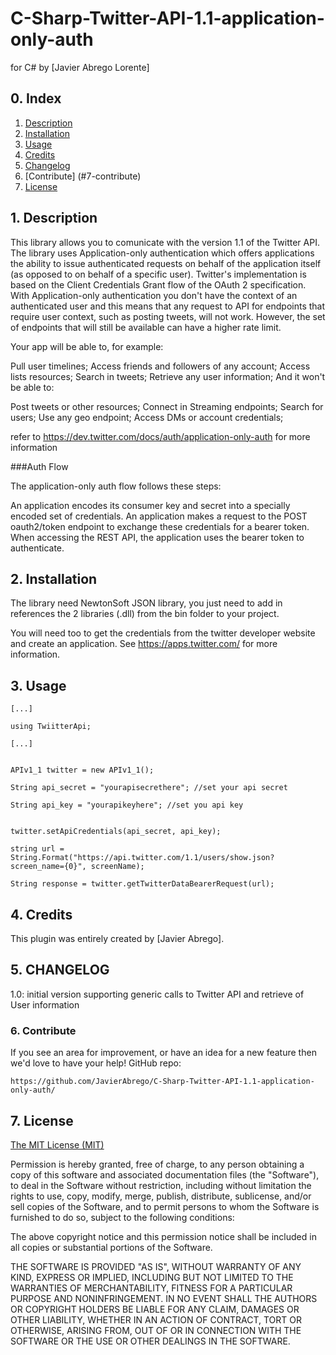 # C-Sharp-Twitter-API-1.1-application-only-auth
for C#  by [Javier Abrego Lorente]

## 0. Index

1. [Description](#1-description)
2. [Installation](#2-installation)	
3. [Usage](#3-usage)
4. [Credits](#4-credits)
5. [Changelog](#5-changelog)
6. [Contribute] (#7-contribute)
7. [License](#6-license)



## 1. Description

This library allows you to comunicate with the version 1.1 of the Twitter API. The library uses Application-only authentication which offers applications the ability to issue authenticated requests on behalf of the application itself (as opposed to on behalf of a specific user). Twitter's implementation is based on the Client Credentials Grant flow of the OAuth 2 specification.
With Application-only authentication you don't have the context of an authenticated user and this means that any request to API for endpoints that require user context, such as posting tweets, will not work. However, the set of endpoints that will still be available can have a higher rate limit.

Your app will be able to, for example:

Pull user timelines;
Access friends and followers of any account;
Access lists resources;
Search in tweets;
Retrieve any user information;
And it won't be able to:

Post tweets or other resources;
Connect in Streaming endpoints;
Search for users;
Use any geo endpoint;
Access DMs or account credentials;

refer to https://dev.twitter.com/docs/auth/application-only-auth for more information

###Auth Flow

The application-only auth flow follows these steps:

An application encodes its consumer key and secret into a specially encoded set of credentials.
An application makes a request to the POST oauth2/token endpoint to exchange these credentials for a bearer token.
When accessing the REST API, the application uses the bearer token to authenticate.

## 2. Installation

The library need NewtonSoft JSON library, you just need to add in references the 2 libraries (.dll) from the bin folder to your project.

You will need too to get the credentials from the twitter developer website and create an application. See https://apps.twitter.com/ for more information.

## 3. Usage
```
[...]

using TwiitterApi;

[...]


APIv1_1 twitter = new APIv1_1();

String api_secret = "yourapisecrethere"; //set your api secret

String api_key = "yourapikeyhere"; //set you api key


twitter.setApiCredentials(api_secret, api_key);

string url = String.Format("https://api.twitter.com/1.1/users/show.json?screen_name={0}", screenName);

String response = twitter.getTwitterDataBearerRequest(url);
```


## 4. Credits
This plugin was  entirely created by [Javier Abrego].


## 5. CHANGELOG

1.0: initial version supporting generic calls to Twitter API and retrieve of User information

### 6. Contribute

If you see an area for improvement, or have an idea for a new feature then we'd love to have your help!
GitHub repo:
```
https://github.com/JavierAbrego/C-Sharp-Twitter-API-1.1-application-only-auth/

```

## 7. License

[The MIT License (MIT)](http://www.opensource.org/licenses/mit-license.html)

Permission is hereby granted, free of charge, to any person obtaining a copy
of this software and associated documentation files (the "Software"), to deal
in the Software without restriction, including without limitation the rights
to use, copy, modify, merge, publish, distribute, sublicense, and/or sell
copies of the Software, and to permit persons to whom the Software is
furnished to do so, subject to the following conditions:

The above copyright notice and this permission notice shall be included in
all copies or substantial portions of the Software.

THE SOFTWARE IS PROVIDED "AS IS", WITHOUT WARRANTY OF ANY KIND, EXPRESS OR
IMPLIED, INCLUDING BUT NOT LIMITED TO THE WARRANTIES OF MERCHANTABILITY,
FITNESS FOR A PARTICULAR PURPOSE AND NONINFRINGEMENT. IN NO EVENT SHALL THE
AUTHORS OR COPYRIGHT HOLDERS BE LIABLE FOR ANY CLAIM, DAMAGES OR OTHER
LIABILITY, WHETHER IN AN ACTION OF CONTRACT, TORT OR OTHERWISE, ARISING FROM,
OUT OF OR IN CONNECTION WITH THE SOFTWARE OR THE USE OR OTHER DEALINGS IN
THE SOFTWARE.

